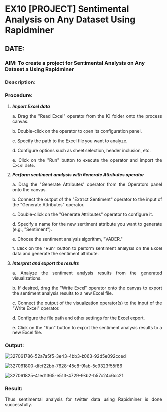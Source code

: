 # EX10 [PROJECT] Sentimental Analysis on Any Dataset Using Rapidminer
## DATE: 
### AIM: To create a project for Sentimental Analysis on Any Dataset a Using Rapidminer
### Description: 
<div align = "justify">

### Procedure:
1) ***Import Excel data***
    <p>a. Drag the "Read Excel" operator from the IO folder onto the process canvas.
    <p>b. Double-click on the operator to open its configuration panel.
    <p>c. Specify the path to the Excel file you want to analyze.
    <p>d. Configure options such as sheet selection, header inclusion, etc.
    <p>e. Click on the "Run" button to execute the operator and import the Excel data.
2) ***Perform sentiment analysis with Generate Attributes operator***
    <p>a. Drag the "Generate Attributes" operator from the Operators panel onto the canvas.
    <p>b. Connect the output of the "Extract Sentiment" operator to the input of the "Generate Attributes" operator.
    <p>c. Double-click on the "Generate Attributes" operator to configure it.
    <p>d. Specify a name for the new sentiment attribute you want to generate (e.g., "Sentiment").
    <p>e. Choose the sentiment analysis algorithm, "VADER."
    <p>f. Click on the "Run" button to perform sentiment analysis on the Excel data and generate the sentiment attribute.
3) ***Interpret and export the results***
    <p>a. Analyze the sentiment analysis results from the generated visualizations.
    <p>b. If desired, drag the "Write Excel" operator onto the canvas to export the sentiment analysis results to a new Excel file.
    <p>c. Connect the output of the visualization operator(s) to the input of the "Write Excel" operator.
    <p>d. Configure the file path and other settings for the Excel export.
    <p>e. Click on the "Run" button to export the sentiment analysis results to a new Excel file.

### Output:
![327061786-52a7a5f5-3e43-4bb3-b063-92d5e092cced](https://github.com/poojaanbu0/WDM_EXP10/assets/119390329/d5076664-00b0-44e5-8305-d82c1353ec52)

![327061800-dfcf22bb-7628-45c8-91ab-5c9323f55f86](https://github.com/poojaanbu0/WDM_EXP10/assets/119390329/fa90e413-dbc5-45a9-8e49-2ead377dde88)

![327061825-41ed1365-e513-4729-93b2-b57c24c6cc2f](https://github.com/poojaanbu0/WDM_EXP10/assets/119390329/8f3e6c66-46a2-48e9-8a45-cf18690865f1)


### Result:
Thus sentimental analysis for twitter data using Rapidminer is done successfully.
